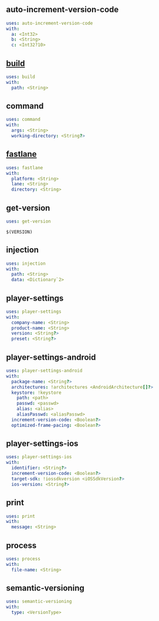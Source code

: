 auto-increment-version-code
---

```yaml
uses: auto-increment-version-code
with:
  a: <Int32>
  b: <String>
  c: <Int32?10>
```
[build](Documents/Actions/build.md)
---

```yaml
uses: build
with:
  path: <String>
```
command
---

```yaml
uses: command
with:
  args: <String>
  working-directory: <String?>
```
[fastlane](Documents/Actions/fastlane.md)
---

```yaml
uses: fastlane
with:
  platform: <String>
  lane: <String>
  directory: <String>
```
get-version
---

```yaml
uses: get-version
```

```
$(VERSION)
```
injection
---

```yaml
uses: injection
with:
  path: <String>
  data: <Dictionary`2>
```
player-settings
---

```yaml
uses: player-settings
with:
  company-name: <String>
  product-name: <String>
  version: <String?>
  preset: <String?>
```
player-settings-android
---

```yaml
uses: player-settings-android
with:
  package-name: <String?>
  architectures: !architectures <AndroidArchitecture[]?>
  keystore: !keystore
    path: <path>
    passwd: <passwd>
    alias: <alias>
    aliasPasswd: <aliasPasswd>
  increment-version-code: <Boolean?>
  optimized-frame-pacing: <Boolean?>
```
player-settings-ios
---

```yaml
uses: player-settings-ios
with:
  identifier: <String?>
  increment-version-code: <Boolean?>
  target-sdk: !iossdkversion <iOSSdkVersion?>
  ios-version: <String?>
```
print
---

```yaml
uses: print
with:
  message: <String>
```
process
---

```yaml
uses: process
with:
  file-name: <String>
```
semantic-versioning
---

```yaml
uses: semantic-versioning
with:
  type: <VersionType>
```
